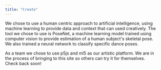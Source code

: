 ```yaml
---
title: "Create"
---
```

We chose to use a human centric approach to artificial intelligence, using machine learning to provide data and context that can used creatively. The tool we chose to use is PoseNet, a machine learning model trained using computer vision to provide estimation of a human subject's skeletal pose. We also trained a neural network to classify specific dance poses.

As a team we chose to use p5js and ml5 as our artistic platform. We are in the process of bringing to this site so others can try it for themselves. Check back soon!

<!-- p5.js	
<script src="https://cdn.jsdelivr.net/npm/p5@0.10.2/lib/p5.js"></script>
<script src="https://unpkg.com/ml5@0.4.3/dist/ml5.min.js"></script>
<script>
    let shouldShowSkeleton = false;
    let shouldUseLiveVideo = true;
</script>
<script src="js/sketch.js"></script>
<div id='p5Container'></div>
 -->